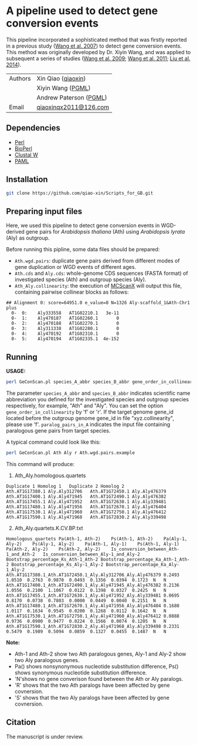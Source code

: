 # A pipeline used to detect gene conversion events

This pipeline incorporated a sophisticated method that was firstly reported in a previous study ([Wang et al. 2007](http://www.genetics.org/content/177/3/1753)) to detect gene conversion events. This method was originally developed by Dr. Xiyin Wang, and was applied to subsequent a series of studies ([Wang et al. 2009](https://genome.cshlp.org/content/19/6/1026.full); [Wang et al. 2011](http://www.plantcell.org/content/23/1/27); [Liu et al. 2014](https://www.nature.com/articles/ncomms4930)). 

| | |
| --- | --- |
| Authors | Xin Qiao ([qiaoxin](https://github.com/qiao-xin)) |
| | Xiyin Wang ([PGML](http://www.plantgenome.uga.edu)) |
| | Andrew Paterson ([PGML](http://www.plantgenome.uga.edu)) |
| Email   | <qiaoxinqx2011@126.com> |

## Dependencies

- [Perl](https://www.perl.org)
- [BioPerl](https://bioperl.org)
- [Clustal W](http://www.clustal.org/clustal2/#Download)
- [PAML](http://abacus.gene.ucl.ac.uk/software/paml.html)

## Installation

```bash
git clone https://github.com/qiao-xin/Scripts_for_GB.git
```

## Preparing input files
Here, we used this pipeline to detect gene conversion events in WGD-derived gene pairs for *Arabidopsis thaliana* (Ath) using *Arabidopsis lyrata* (Aly) as outgroup.

Before running this pipline, some data files should be prepared:
- ```Ath.wgd.pairs```: duplicate gene pairs derived from different modes of gene duplication or WGD events of different ages.
- ```Ath.cds``` and ```Aly.cds```: whole-genome CDS sequences (FASTA format) of investigated species (Ath) and outgroup species (Aly).
- ```Ath_Aly.collinearity```: the execution of [MCScanX](http://chibba.pgml.uga.edu/mcscan2/) will output this file, containing pairwise collinear blocks as follows:
```
## Alignment 0: score=64951.0 e_value=0 N=1326 Aly-scaffold_1&Ath-Chr1 plus
  0-  0:	Aly333558	AT1G02210.1	  3e-11
  0-  1:	Aly470187	AT1G02260.1	      0
  0-  2:	Aly470188	AT1G02270.1	      0
  0-  3:	Aly311338	AT1G02280.1	      0
  0-  4:	Aly470192	AT1G02310.1	      0
  0-  5:	Aly470194	AT1G02335.1	 4e-152
```

## Running

**USAGE:**
```bash
perl GeConScan.pl species_A_abbr species_B_abbr gene_order_in_collinearity paralog_pairs_in_A
```
The parameter ```species_A_abbr``` and ```species_B_abbr``` indicates scientific name abbreviation you defined for the investigated species and outgroup species respectively, for example, "Ath" and "Aly". You can set the option ```gene_order_in_collinearity``` by 'f' or 'r'. If the target genome gene_id located before the outgroup genome gene_id in file "xyz.collinearity", please use 'f'. ```paralog_pairs_in_A``` indicates the input file containing paralogous gene pairs from target species.

A typical command could look like this:
```bash
perl GeConScan.pl Ath Aly r Ath.wgd.pairs.example
```
This command will produce:
1. Ath_Aly.homologous.quartets
```
Duplicate 1	Homolog 1	Duplicate 2	Homolog 2
Ath.AT1G17380.1	Aly.Aly312706	Ath.AT1G72450.1	Aly.Aly476379
Ath.AT1G17400.1	Aly.Aly471945	Ath.AT1G72490.1	Aly.Aly476382
Ath.AT1G17455.1	Aly.Aly471952	Ath.AT1G72630.1	Aly.Aly339481
Ath.AT1G17480.1	Aly.Aly471956	Ath.AT1G72670.1	Aly.Aly476404
Ath.AT1G17530.1	Aly.Aly471960	Ath.AT1G72750.1	Aly.Aly476412
Ath.AT1G17590.1	Aly.Aly471968	Ath.AT1G72830.2	Aly.Aly339498
```

2. Ath_Aly.quartets.K.CV.BP.txt
```
Homologous_quartets	Pa(Ath-1, Ath-2)	Ps(Ath-1, Ath-2)	Pa(Aly-1, Aly-2)	Ps(Aly-1, Aly-2)	Pa(Ath-1, Aly-1)	Ps(Ath-1, Aly-1)	Pa(Ath-2, Aly-2)	Ps(Ath-2, Aly-2)	Is_conversion_between_Ath-1_and_Ath-2	Is_conversion_between_Aly-1_and_Aly-2	Bootstrap_percentage_Ks_Ath-1_Ath-2	Bootstrap_percentage_Ka_Ath-1_Ath-2	Bootstrap_percentage_Ks_Aly-1_Aly-2	Bootstrap_percentage_Ka_Aly-1_Aly-2
Ath.AT1G17380.1_Ath.AT1G72450.1_Aly.Aly312706_Aly.Aly476379	0.2493	1.0510	0.2763	0.9870	0.0493	0.1356	0.0394	0.1723	N	N	
Ath.AT1G17400.1_Ath.AT1G72490.1_Aly.Aly471945_Aly.Aly476382	0.2136	1.0556	0.2100	1.1067	0.0122	0.1398	0.0327	0.2425	N	N	
Ath.AT1G17455.1_Ath.AT1G72630.1_Aly.Aly471952_Aly.Aly339481	0.0695	0.8170	0.0738	0.7803	0.0000	0.0449	0.0040	0.2151	N	N	
Ath.AT1G17480.1_Ath.AT1G72670.1_Aly.Aly471956_Aly.Aly476404	0.1680	1.0117	0.1634	0.9545	0.0200	0.1268	0.0112	0.1642	N	N	
Ath.AT1G17530.1_Ath.AT1G72750.1_Aly.Aly471960_Aly.Aly476412	0.0888	0.9736	0.0900	0.9477	0.0224	0.1566	0.0074	0.1205	N	N	
Ath.AT1G17590.1_Ath.AT1G72830.2_Aly.Aly471968_Aly.Aly339498	0.2331	0.5479	0.1989	0.5094	0.0859	0.1327	0.0455	0.1487	N	N
```
**Note:**
- Ath-1 and Ath-2 show two Ath paralogous genes, Aly-1 and Aly-2 show two Aly paralogous genes.
- Pa() shows nonsynonymous nucleotide substitution difference, Ps() shows synonymous nucleotide substitution difference.
- 'N'shows no gene converison found between the Ath or Aly paralogs.
- 'R' shows that the two Ath paralogs have been affected by gene covnersion.
- 'S' shows that the two Aly paralogs have been affected by gene covnersion.

## Citation
The manuscript is under review.

